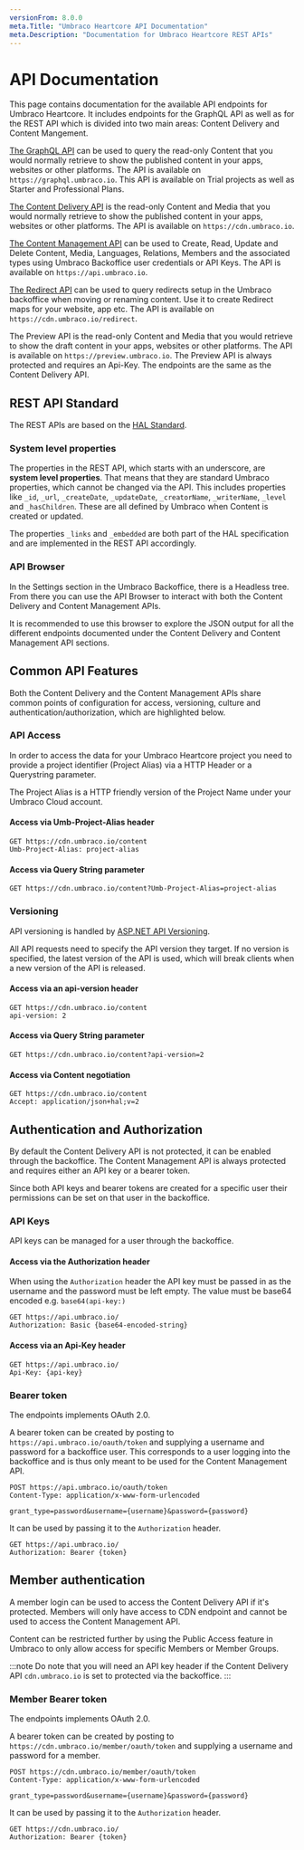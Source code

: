 ```yaml
---
versionFrom: 8.0.0
meta.Title: "Umbraco Heartcore API Documentation"
meta.Description: "Documentation for Umbraco Heartcore REST APIs"
---
```


# API Documentation

This page contains documentation for the available API endpoints for Umbraco Heartcore. It includes endpoints for the GraphQL API as well as for the REST API which is divided into two main areas: Content Delivery and Content Mangement.

[The GraphQL API](GraphQL) can be used to query the read-only Content that you would normally retrieve to show the published content in your apps, websites or other platforms. The API is available on `https://graphql.umbraco.io`. This API is available on Trial projects as well as Starter and Professional Plans.

[The Content Delivery API](Content-Delivery) is the read-only Content and Media that you would normally retrieve to show the published content in your apps, websites or other platforms. The API is available on `https://cdn.umbraco.io`.

[The Content Management API](Content-Management) can be used to Create, Read, Update and Delete Content, Media, Languages, Relations, Members and the associated types using Umbraco Backoffice user credentials or API Keys. The API is available on `https://api.umbraco.io`.

[The Redirect API](Redirect) can be used to query redirects setup in the Umbraco backoffice when moving or renaming content. Use it to create Redirect maps for your website, app etc. The API is available on `https://cdn.umbraco.io/redirect`.

The Preview API is the read-only Content and Media that you would retrieve to show the draft content in your apps, websites or other platforms. The API is available on `https://preview.umbraco.io`. The Preview API is always protected and requires an Api-Key. The endpoints are the same as the Content Delivery API.

## REST API Standard

The REST APIs are based on the [HAL Standard](https://weierophinney.github.io/hal/hal/).

### System level properties

The properties in the REST API, which starts with an underscore, are **system level properties**. That means that they are standard Umbraco properties, which cannot be changed via the API. This includes properties like `_id`, `_url`, `_createDate`, `_updateDate`, `_creatorName`, `_writerName`, `_level` and `_hasChildren`. These are all defined by Umbraco when Content is created or updated.

The properties `_links` and `_embedded` are both part of the HAL specification and are implemented in the REST API accordingly.

### API Browser

In the Settings section in the Umbraco Backoffice, there is a Headless tree. From there you can use the API Browser to interact with both the Content Delivery and Content Management APIs.

It is recommended to use this browser to explore the JSON output for all the different endpoints documented under the Content Delivery and Content Management API sections.

## Common API Features

Both the Content Delivery and the Content Management APIs share common points of configuration for access, versioning, culture and authentication/authorization, which are highlighted below.

### API Access

In order to access the data for your Umbraco Heartcore project you need to provide a project identifier (Project Alias) via a HTTP Header or a Querystring parameter.

The Project Alias is a HTTP friendly version of the Project Name under your Umbraco Cloud account.

#### Access via Umb-Project-Alias header

```http
GET https://cdn.umbraco.io/content
Umb-Project-Alias: project-alias
```

#### Access via Query String parameter

```http
GET https://cdn.umbraco.io/content?Umb-Project-Alias=project-alias
```

### Versioning

API versioning is handled by [ASP.NET API Versioning](https://github.com/microsoft/aspnet-api-versioning).

All API requests need to specify the API version they target. If no version is specified, the latest version of the API is used, which will break clients when a new version of the API is released.

#### Access via an api-version header

```http
GET https://cdn.umbraco.io/content
api-version: 2
```

#### Access via Query String parameter

```http
GET https://cdn.umbraco.io/content?api-version=2
```

#### Access via Content negotiation

```http
GET https://cdn.umbraco.io/content
Accept: application/json+hal;v=2
```

## Authentication and Authorization

By default the Content Delivery API is not protected, it can be enabled through the backoffice. The Content Management API is always protected and requires either an API key or a bearer token.

Since both API keys and bearer tokens are created for a specific user their permissions can be set on that user in the backoffice.

### API Keys

API keys can be managed for a user through the backoffice.

#### Access via the Authorization header

When using the `Authorization` header the API key must be passed in as the username and the password must be left empty. The value must be base64 encoded e.g. `base64(api-key:)`

```http
GET https://api.umbraco.io/
Authorization: Basic {base64-encoded-string}
```

#### Access via an Api-Key header

```http
GET https://api.umbraco.io/
Api-Key: {api-key}
```

### Bearer token

The endpoints implements OAuth 2.0.

A bearer token can be created by posting to `https://api.umbraco.io/oauth/token` and supplying a username and password for a backoffice user.
This corresponds to a user logging into the backoffice and is thus only meant to be used for the Content Management API.

```http
POST https://api.umbraco.io/oauth/token
Content-Type: application/x-www-form-urlencoded

grant_type=password&username={username}&password={password}
```

It can be used by passing it to the `Authorization` header.

```http
GET https://api.umbraco.io/
Authorization: Bearer {token}
```

## Member authentication

A member login can be used to access the Content Delivery API if it's protected. Members will only have access to CDN endpoint and cannot be used to access the Content Management API.

Content can be restricted further by using the Public Access feature in Umbraco to only allow access for specific Members or Member Groups.

:::note
Do note that you will need an API key header if the Content Delivery API `cdn.umbraco.io` is set to protected via the backoffice.
:::

### Member Bearer token

The endpoints implements OAuth 2.0.

A bearer token can be created by posting to `https://cdn.umbraco.io/member/oauth/token` and supplying a username and password for a member.

```http
POST https://cdn.umbraco.io/member/oauth/token
Content-Type: application/x-www-form-urlencoded

grant_type=password&username={username}&password={password}
```

It can be used by passing it to the `Authorization` header.

```http
GET https://cdn.umbraco.io/
Authorization: Bearer {token}
```

